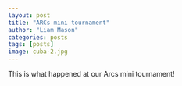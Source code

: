 ```yaml
---
layout: post
title: "ARCs mini tournament"
author: "Liam Mason"
categories: posts
tags: [posts]
image: cuba-2.jpg
---
```


This is what happened at our Arcs mini tournament!

